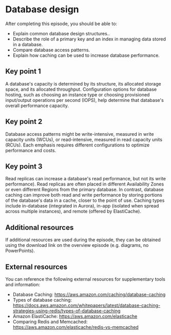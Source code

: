 # Database design

After completing this episode, you should be able to:

+ Explain common database design structures..
+ Describe the role of a primary key and an index in managing data stored in a database.
+ Compare database access patterns.
+ Explain how caching can be used to increase database performance.

## Key point 1

A database's capacity is determined by its structure, its allocated storage space, and its allocated throughput. Configuration options for database hosting, such as choosing an instance type or choosing provisioned input/output operations per second (IOPS), help determine that database's overall performance capacity.

## Key point 2

Database access patterns might be write-intensive, measured in write capacity units (WCUs), or read-intensive, measured in read capacity units (RCUs). Each emphasis requires different configurations to optimize performance and costs.

## Key point 3

Read replicas can increase a database's read performance, but not its write performance). Read replicas are often placed in different Availability Zones or even different Regions from the primary database. In contrast, database caching can improve both read and write performance by storing portions of the database's data in a cache, closer to the point of use. Caching types include in-database (integrated in Aurora), in-app (isolated when spread across multiple instances), and remote (offered by ElastiCache).

## Additional resources

If additional resources are used during the episode, they can be obtained using the download link on the overview episode (e.g. diagrams, no PowerPoints).

## External resources

You can reference the following external resources for supplementary tools and information:

+ Database Caching: <https://aws.amazon.com/caching/database-caching>
+ Types of database caching: <https://docs.aws.amazon.com/whitepapers/latest/database-caching-strategies-using-redis/types-of-database-caching>
+ Amazon ElastiCache: <https://aws.amazon.com/elasticache>
+ Comparing Redis and Memcached: <https://aws.amazon.com/elasticache/redis-vs-memcached>
